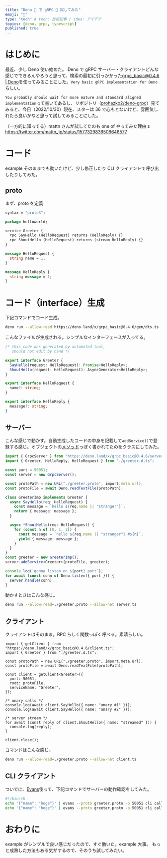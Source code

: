 ```yaml
---
title: "Deno 🦕 で gRPC 🦮 試してみた"
emoji: "🦕"
type: "tech" # tech: 技術記事 / idea: アイデア
topics: [deno, grpc, typescript]
published: true
---
```


# はじめに

最近、少し Deno 使い始めた。
Deno で gRPC サーバー・クライアントどんな感じでできるんやろうと思って、検索の最初に引っかかった[grpc_basic@0.4.6 | Deno](https://deno.land/x/grpc_basic@0.4.6)を使ってみることにした。`Very basic gRPC implementation for Deno`らしい。

`You probably should wait for more mature and standard aligned implementation`って書いてあるし、リポジトリ（[prohazko2/deno-grpc](https://github.com/prohazko2/deno-grpc)）見てみると、今日（2022/10/30）現在、スターは 36 で心もとないけど、雰囲気しれたら良いかなと思って試してみることにした。

（一方的に知ってる）mattn さんが試してたのも one of やってみた理由 s
https://twitter.com/mattn_jp/status/1577329836506648577

# コード

example そのままでも動いたけど、少し修正したり CLI クライアントで呼び出したりしてみた。

## proto

まず、proto を定義

```proto:greeter.proto
syntax = "proto3";

package helloworld;

service Greeter {
  rpc SayHello (HelloRequest) returns (HelloReply) {}
  rpc ShoutHello (HelloRequest) returns (stream HelloReply) {}
}

message HelloRequest {
  string name = 1;
}

message HelloReply {
  string message = 1;
}
```

# コード（interface）生成

下記コマンドでコード生成。

```bash
deno run --allow-read https://deno.land/x/grpc_basic@0.4.6/gen/dts.ts ./greeter.proto > ./greeter.d.ts
```

こんなファイルが生成される。シンプルなインターフェースが入ってる。

```ts:greeter.d.ts
/* this code was generated by automated tool,
   should not edit by hand */

export interface Greeter {
  SayHello(request: HelloRequest): Promise<HelloReply>;
  ShoutHello(request: HelloRequest): AsyncGenerator<HelloReply>;
}

export interface HelloRequest {
  name?: string;
}

export interface HelloReply {
  message?: string;
}
```

## サーバー

こんな感じで動かす。自動生成したコードの中身を記載して`addService()`で登録する感じ。オブジェクトの[メソッド](https://developer.mozilla.org/ja/docs/Web/JavaScript/Guide/Working_with_Objects#%E3%83%A1%E3%82%BD%E3%83%83%E3%83%89%E3%81%AE%E5%AE%9A%E7%BE%A9)っぽく書かれてたのをクラスにしてみた。

```ts:server.ts
import { GrpcServer } from "https://deno.land/x/grpc_basic@0.4.6/server.ts";
import { Greeter, HelloReply, HelloRequest } from "./greeter.d.ts";

const port = 50051;
const server = new GrpcServer();

const protoPath = new URL("./greeter.proto", import.meta.url);
const protoFile = await Deno.readTextFile(protoPath);

class GreeterImp implements Greeter {
  async SayHello(req: HelloRequest) {
    const message = `hello ${req.name || "stranger"}`;
    return { message: message };
  }

  async *ShoutHello(req: HelloRequest) {
    for (const n of [0, 1, 2]) {
      const message = `hello ${req.name || "stranger"} #${n}`;
      yield { message: message };
    }
  }
}
const greeter = new GreeterImp();
server.addService<Greeter>(protoFile, greeter);

console.log(`gonna listen on ${port} port`);
for await (const conn of Deno.listen({ port })) {
  server.handle(conn);
}
```

動かすときはこんな感じ。

```bash
deno run --allow-read=./greeter.proto --allow-net server.ts
```

## クライアント

クライアントはそのまま。RPC らしく関数っぽく呼べる。素晴らしい。

```ts:
import { getClient } from "https://deno.land/x/grpc_basic@0.4.6/client.ts";
import { Greeter } from "./greeter.d.ts";

const protoPath = new URL("./greeter.proto", import.meta.url);
const protoFile = await Deno.readTextFile(protoPath);

const client = getClient<Greeter>({
  port: 50051,
  root: protoFile,
  serviceName: "Greeter",
});

/* unary calls */
console.log(await client.SayHello({ name: "unary #1" }));
console.log(await client.SayHello({ name: "unary #2" }));

/* server stream */
for await (const reply of client.ShoutHello({ name: "streamed" })) {
  console.log(reply);
}

client.close();
```

コマンドはこんな感じ。

```bash
deno run --allow-read=./greeter.proto --allow-net client.ts
```

## CLI クライアント

ついでに、[Evans](https://github.com/ktr0731/evans)使って、下記コマンドでサーバーの動作確認をしてみた。

```bash
#!/bin/sh
echo '{"name": "hoge"}' | evans --proto greeter.proto -p 50051 cli call helloworld.Greeter.SayHello
echo '{"name": "hoge"}' | evans --proto greeter.proto -p 50051 cli call helloworld.Greeter.ShoutHello
```

# おわりに

example がシンプルで良い感じだったので、すぐ動いた。example 大事。
もっと成熟した方法もある気がするので、そのうち試してみたい。
